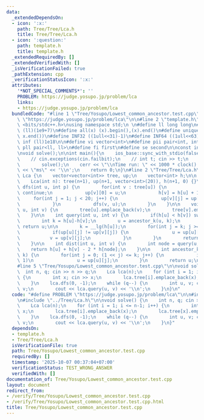 ```yaml
---
data:
  _extendedDependsOn:
  - icon: ':x:'
    path: Tree/Tree/Lca.h
    title: Tree/Tree/Lca.h
  - icon: ':question:'
    path: template.h
    title: template.h
  _extendedRequiredBy: []
  _extendedVerifiedWith: []
  _isVerificationFailed: true
  _pathExtension: cpp
  _verificationStatusIcon: ':x:'
  attributes:
    '*NOT_SPECIAL_COMMENTS*': ''
    PROBLEM: https://judge.yosupo.jp/problem/lca
    links:
    - https://judge.yosupo.jp/problem/lca
  bundledCode: "#line 1 \"Tree/Yosupo/Lowest_common_ancestor.test.cpp\"\n#define PROBLEM\
    \ \"https://judge.yosupo.jp/problem/lca\"\n\n#line 2 \"template.h\"\n\n#include\
    \ <bits/stdc++.h>\nusing namespace std;\n \n#define ll long long\n#define MOD\
    \ (ll)(1e9+7)\n#define all(x) (x).begin(),(x).end()\n#define unique(x) x.erase(unique(all(x)),\
    \ x.end())\n#define INF32 ((1ull<<31)-1)\n#define INF64 ((1ull<<63)-1)\n#define\
    \ inf (ll)1e18\n\n#define vi vector<int>\n#define pii pair<int, int>\n#define\
    \ pll pair<ll, ll>\n#define fi first\n#define se second\n\nconst int mod = 998244353;\n\
    \nvoid solve();\n\nint main(){\n    ios_base::sync_with_stdio(false);cin.tie(NULL);\n\
    \    // cin.exceptions(cin.failbit);\n    // int t; cin >> t;\n    // while(t--)\n\
    \        solve();\n    cerr << \"\\nTime run: \" << 1000 * clock() / CLOCKS_PER_SEC\
    \ << \"ms\" << '\\n';\n    return 0;\n}\n#line 2 \"Tree/Tree/Lca.h\"\n\nstruct\
    \ Lca {\n    vector<vector<int>> tree, up;\n    vector<int> h;\n\n    Lca() {}\n\
    \    Lca(int n): tree(n+1), up(n+1, vector<int>(20)), h(n+1, 0) {}\n\n    void\
    \ dfs(int u, int p) {\n        for(int v : tree[u]) {\n            if(v == p)\
    \ continue;\n            up[v][0] = u;\n            h[v] = h[u] + 1;\n       \
    \     for(int j = 1; j < 20; j++) {\n                up[v][j] = up[up[v][j-1]][j-1];\n\
    \            }\n            dfs(v, u);\n        }\n    }\n\n    void addEdge(int\
    \ u, int v) {\n        tree[u].emplace_back(v);\n        tree[v].emplace_back(u);\n\
    \    }\n\n    int query(int u, int v) {\n        if(h[u] < h[v]) swap(u, v);\n\
    \        int k = h[u]-h[v];\n        u = ancestor_k(u, k);\n        if(u == v)\
    \ return u;\n\n        k = __lg(h[u]);\n        for(int j = k; j >= 0; j--) {\n\
    \            if(up[u][j] != up[v][j]) {\n                u = up[u][j];\n     \
    \           v = up[v][j];\n            }\n        }\n        return up[u][0];\n\
    \    }\n\n    int dist(int u, int v) {\n        int node = query(u, v);\n    \
    \    return h[u] + h[v] - 2 * h[node];\n    }\n\n    int ancestor_k(int u, int\
    \ k) {\n        for(int j = 0; (1 << j) <= k; j++) {\n            if(k >> j &\
    \ 1)\n                u = up[u][j];\n        }\n        return u;\n    }\n};\n\
    #line 5 \"Tree/Yosupo/Lowest_common_ancestor.test.cpp\"\n\nvoid solve() {\n  \
    \  int n, q; cin >> n >> q;\n    Lca lca(n);\n    for (int i = 1; i <= n-1; i++)\
    \ {\n        int x; cin >> x;\n        lca.tree[i].emplace_back(x);\n        lca.tree[x].emplace_back(i);\n\
    \    }\n    lca.dfs(0, -1);\n    while (q--) {\n        int u, v; cin >> u >>\
    \ v;\n        cout << lca.query(u, v) << '\\n';\n    }\n}\n"
  code: "#define PROBLEM \"https://judge.yosupo.jp/problem/lca\"\n\n#include \"../../template.h\"\
    \n#include \"../Tree/Lca.h\"\n\nvoid solve() {\n    int n, q; cin >> n >> q;\n\
    \    Lca lca(n);\n    for (int i = 1; i <= n-1; i++) {\n        int x; cin >>\
    \ x;\n        lca.tree[i].emplace_back(x);\n        lca.tree[x].emplace_back(i);\n\
    \    }\n    lca.dfs(0, -1);\n    while (q--) {\n        int u, v; cin >> u >>\
    \ v;\n        cout << lca.query(u, v) << '\\n';\n    }\n}"
  dependsOn:
  - template.h
  - Tree/Tree/Lca.h
  isVerificationFile: true
  path: Tree/Yosupo/Lowest_common_ancestor.test.cpp
  requiredBy: []
  timestamp: '2025-10-07 00:37:04+07:00'
  verificationStatus: TEST_WRONG_ANSWER
  verifiedWith: []
documentation_of: Tree/Yosupo/Lowest_common_ancestor.test.cpp
layout: document
redirect_from:
- /verify/Tree/Yosupo/Lowest_common_ancestor.test.cpp
- /verify/Tree/Yosupo/Lowest_common_ancestor.test.cpp.html
title: Tree/Yosupo/Lowest_common_ancestor.test.cpp
---
```

